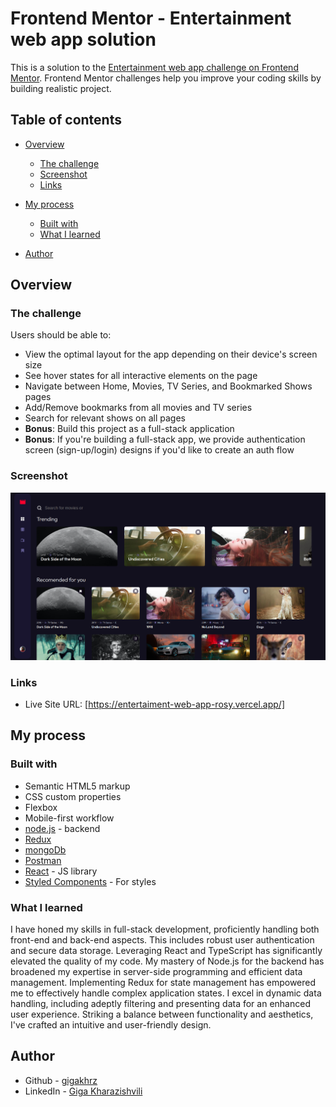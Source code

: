 # Frontend Mentor - Entertainment web app solution

This is a solution to the [Entertainment web app challenge on Frontend Mentor](https://www.frontendmentor.io/challenges/entertainment-web-app-J-UhgAW1X). Frontend Mentor challenges help you improve your coding skills by building realistic project.

## Table of contents

- [Overview](#overview)
  - [The challenge](#the-challenge)
  - [Screenshot](#screenshot)
  - [Links](#links)
- [My process](#my-process)

  - [Built with](#built-with)
  - [What I learned](#what-i-learned)

- [Author](#author)

## Overview

### The challenge

Users should be able to:

- View the optimal layout for the app depending on their device's screen size
- See hover states for all interactive elements on the page
- Navigate between Home, Movies, TV Series, and Bookmarked Shows pages
- Add/Remove bookmarks from all movies and TV series
- Search for relevant shows on all pages
- **Bonus**: Build this project as a full-stack application
- **Bonus**: If you're building a full-stack app, we provide authentication screen (sign-up/login) designs if you'd like to create an auth flow

### Screenshot

![](./public//images//Screenshot%20from%202023-10-09%2017-11-43.png)

### Links

- Live Site URL: [https://entertaiment-web-app-rosy.vercel.app/]

## My process

### Built with

- Semantic HTML5 markup
- CSS custom properties
- Flexbox
- Mobile-first workflow
- [node.js](https://nodejs.org/en) - backend
- [Redux](https://redux.js.org/)
- [mongoDb](https://www.mongodb.com/)
- [Postman](https://www.postman.com/)
- [React](https://reactjs.org/) - JS library
- [Styled Components](https://styled-components.com/) - For styles

### What I learned

I have honed my skills in full-stack development, proficiently handling both front-end and back-end aspects. This includes robust user authentication and secure data storage. Leveraging React and TypeScript has significantly elevated the quality of my code. My mastery of Node.js for the backend has broadened my expertise in server-side programming and efficient data management. Implementing Redux for state management has empowered me to effectively handle complex application states. I excel in dynamic data handling, including adeptly filtering and presenting data for an enhanced user experience. Striking a balance between functionality and aesthetics, I've crafted an intuitive and user-friendly design.

## Author

- Github - [gigakhrz](https://github.com/gigakhrz?tab=repositories)
- LinkedIn - [Giga Kharazishvili](https://www.linkedin.com/in/giga-kharazishvili-978b2b204/)
